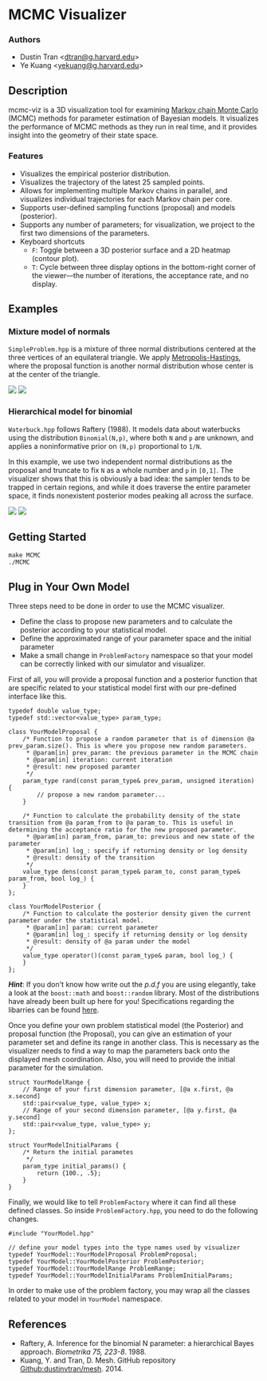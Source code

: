 # MCMC Visualizer

### Authors
* Dustin Tran \<dtran@g.harvard.edu\>
* Ye Kuang \<yekuang@g.harvard.edu\>

## Description
mcmc-viz is a 3D visualization tool for examining [Markov chain Monte
Carlo](http://en.wikipedia.org/wiki/Markov_chain_Monte_Carlo) (MCMC) methods for
parameter estimation of Bayesian models. It visualizes the performance of MCMC
methods as they run in real time, and it provides insight into the geometry of
their state space.

### Features
* Visualizes the empirical posterior distribution.
* Visualizes the trajectory of the latest 25 sampled points.
* Allows for implementing multiple Markov chains in parallel, and visualizes
  individual trajectories for each Markov chain per core.
* Supports user-defined sampling functions (proposal) and models (posterior).
* Supports any number of parameters; for visualization, we project to the first
  two dimensions of the parameters.
* Keyboard shortcuts
  * `F`: Toggle between a 3D posterior surface and a 2D heatmap
    (contour plot).
  * `T`: Cycle between three display options in the bottom-right corner of the
    viewer—the number of iterations, the acceptance rate, and no display.

## Examples

### Mixture model of normals
`SimpleProblem.hpp` is a mixture of three normal distributions centered at the
three vertices of an equilateral triangle. We apply
[Metropolis-Hastings](http://en.wikipedia.org/wiki/Metropolis–Hastings_algorithm),
where the proposal function is another normal distribution whose center is at
the center of the triangle.

![](img/simple_1.gif)
![](img/simple_2.gif)

### Hierarchical model for binomial
`Waterbuck.hpp` follows Raftery (1988). It models data about waterbucks using
the distribution `Binomial(N,p)`, where both `N` and `p` are unknown, and
applies a noninformative prior on `(N,p)` proportional to `1/N`.

In this example, we use two independent normal distributions as the proposal and
truncate to fix `N` as a whole number and `p` in `[0,1]`. The visualizer shows
that this is obviously a bad idea: the sampler tends to be trapped in certain
regions, and while it does traverse the entire parameter space, it finds
nonexistent posterior modes peaking all across the surface.

![](img/waterbuck_1.gif)
![](img/waterbuck_3.gif)

## Getting Started
```
make MCMC
./MCMC
```

## Plug in Your Own Model
Three steps need to be done in order to use the MCMC visualizer.

* Define the class to propose new parameters and to calculate the posterior according to your statistical model.
* Define the approximated range of your parameter space and the initial parameter
* Make a small change in `ProblemFactory` namespace so that your model can be correctly linked with our simulator and visualizer.

First of all, you will provide a proposal function and a posterior function that are specific related to your statistical model first with our pre-defined interface like this.
```
typedef double value_type;
typedef std::vector<value_type> param_type;

class YourModelProposal {
	/* Function to propose a random parameter that is of dimension @a prev_param.size(). This is where you propose new random parameters.
	 * @param[in] prev_param: the previous parameter in the MCMC chain
	 * @param[in] iteration: current iteration
	 * @result: new proposed paramter
	 */
	param_type rand(const param_type& prev_param, unsigned iteration) {
		// propose a new random parameter...
	}

	/* Function to calculate the probability density of the state transition from @a param_from to @a param_to. This is useful in determining the acceptance ratio for the new proposed parameter.
	 * @param[in] param_from, param_to: previous and new state of the parameter
	 * @param[in] log_: specify if returning density or log density
	 * @result: density of the transition
	 */
	value_type dens(const param_type& param_to, const param_type& param_from, bool log_) {
	}
};

class YourModelPosterior {
	/* Function to calculate the posterior density given the current parameter under the statistical model.
	 * @param[in] param: current parameter
	 * @param[in] log_: specify if returning density or log density
	 * @result: density of @a param under the model
	 */
	value_type operator()(const param_type& param, bool log_) {
	}
};
```
***Hint***: If you don't know how write out the <i>p.d.f</i> you are using elegantly, take a look at the `boost::math` and `boost::random` library. Most of the distributions have already been built up here for you! Specifications regarding the libarries can be found [here](http://www.boost.org/doc/libs/1_57_0/libs/math/doc/html/dist.html).

Once you define your own problem statistical model (the Posterior) and proposal function (the Proposal), you can give an estimation of your parameter set and define its range in another class. This is necessary as the visualizer needs to find a way to map the parameters back onto the displayed mesh coordination. Also, you will need to provide the initial parameter for the simulation.

```
struct YourModelRange {
	// Range of your first dimension parameter, [@a x.first, @a x.second]
	std::pair<value_type, value_type> x;
	// Range of your second dimension parameter, [@a y.first, @a y.second]
	std::pair<value_type, value_type> y;
};

struct YourModelInitialParams {
	/* Return the initial parametes
	 */
	param_type initial_params() {
		return {100., .5};
	}
}
```

Finally, we would like to tell `ProblemFactory` where it can find all these defined classes. So inside `ProblemFactory.hpp`, you need to do the following changes.
```
#include "YourModel.hpp"

// define your model types into the type names used by visualizer
typedef YourModel::YourModelProposal ProblemProposal;
typedef YourModel::YourModelPosterior ProblemPosterior;
typedef YourModel::YourModelRange ProblemRange;
typedef YourModel::YourModelInitialParams ProblemInitialParams;
```

In order to make use of the problem factory, you may wrap all the classes related to your model in `YourModel` namespace.

## References
* Raftery, A. Inference for the binomial N parameter: a hierarchical Bayes
  approach. *Biometrika 75, 223-8*. 1988.
* Kuang, Y. and Tran, D. Mesh. GitHub repository
  [Github:dustinvtran/mesh](https://github.com/dustinvtran/mesh). 2014.
